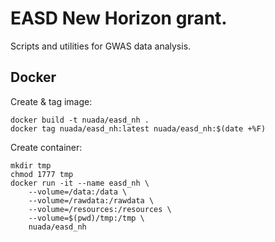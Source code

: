 # EASD New Horizon grant.

Scripts and utilities for GWAS data analysis.

## Docker
Create & tag image:
```
docker build -t nuada/easd_nh .
docker tag nuada/easd_nh:latest nuada/easd_nh:$(date +%F)
```

Create container:
```
mkdir tmp
chmod 1777 tmp
docker run -it --name easd_nh \
	--volume=/data:/data \
	--volume=/rawdata:/rawdata \
	--volume=/resources:/resources \
	--volume=$(pwd)/tmp:/tmp \
	nuada/easd_nh
```
